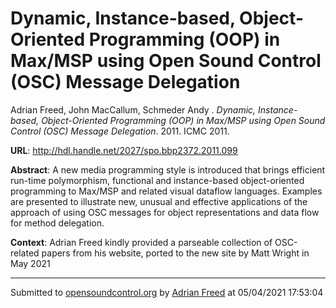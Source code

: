 # Dynamic, Instance-based, Object-Oriented Programming  (OOP) in Max/MSP using Open Sound Control (OSC) Message Delegation

Adrian Freed, John MacCallum, Schmeder Andy . *Dynamic, Instance-based, Object-Oriented Programming  (OOP) in Max/MSP using Open Sound Control (OSC) Message Delegation*. 2011.  ICMC 2011. 

**URL**: <http://hdl.handle.net/2027/spo.bbp2372.2011.099>

**Abstract**:  A new media programming style is introduced that brings efficient run-time polymorphism, functional and instance-based object-oriented programming to Max/MSP and related visual dataflow languages. Examples are presented to illustrate new, unusual and effective applications of the approach of using OSC messages for object representations and data flow for method delegation. 

**Context**: Adrian Freed kindly provided a parseable collection of OSC-related papers from his website, ported to the new site by Matt Wright in May 2021

---
Submitted to [opensoundcontrol.org](https://opensoundcontrol.org) by [Adrian Freed](http://adrianfreed.com) at 05/04/2021 17:53:04
